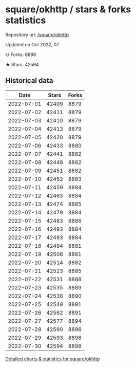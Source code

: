 # square/okhttp / stars & forks statistics

Repository url: [/square/okhttp](https://github.com/square/okhttp)

Updated on Oct 2022, 07

☋ Forks: 8898

★ Stars: 42594

## Historical data
| Date | Stars | Forks |
|------|-------|-------|
| 2022-07-01 | 42409 | 8879 | 
| 2022-07-02 | 42411 | 8879 | 
| 2022-07-03 | 42410 | 8879 | 
| 2022-07-04 | 42413 | 8879 | 
| 2022-07-05 | 42420 | 8879 | 
| 2022-07-06 | 42433 | 8880 | 
| 2022-07-07 | 42441 | 8882 | 
| 2022-07-08 | 42448 | 8882 | 
| 2022-07-09 | 42451 | 8882 | 
| 2022-07-10 | 42452 | 8883 | 
| 2022-07-11 | 42459 | 8884 | 
| 2022-07-12 | 42463 | 8884 | 
| 2022-07-13 | 42474 | 8885 | 
| 2022-07-14 | 42479 | 8884 | 
| 2022-07-15 | 42483 | 8886 | 
| 2022-07-16 | 42493 | 8884 | 
| 2022-07-17 | 42493 | 8884 | 
| 2022-07-18 | 42494 | 8881 | 
| 2022-07-19 | 42508 | 8881 | 
| 2022-07-20 | 42514 | 8882 | 
| 2022-07-21 | 42523 | 8885 | 
| 2022-07-22 | 42531 | 8888 | 
| 2022-07-23 | 42535 | 8889 | 
| 2022-07-24 | 42538 | 8890 | 
| 2022-07-25 | 42549 | 8891 | 
| 2022-07-26 | 42562 | 8891 | 
| 2022-07-27 | 42577 | 8894 | 
| 2022-07-28 | 42590 | 8896 | 
| 2022-07-29 | 42593 | 8898 | 
| 2022-07-30 | 42594 | 8898 | 


[Detailed charts & statistics for square/okhttp](https://reviewgithub.com/rep/square/okhttp)
